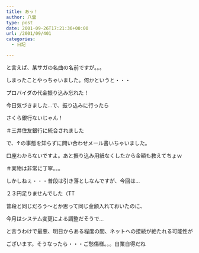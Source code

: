 ```yaml
---
title: あっ！
author: 八雲
type: post
date: 2001-09-26T17:21:36+00:00
url: /2001/09/401
categories:
  - 日記

---
```

と言えば、某サガの名曲の名前ですが。。。
  
しまったことやっちゃいました。何かというと・・・

プロバイダの代金振り込み忘れた！

今日気づきました…で、振り込みに行ったら
  
さくら銀行ないじゃん！
  
＃三井住友銀行に統合されました
  
で、↑の事態を知らずに問い合わせメール書いちゃいました。
  
口座わからないですよ。あと振り込み用紙なくしたから金額も教えてちょｗ
  
＃実物は非常に丁寧。。。

しかしねぇ・・・普段は引き落としなんですが、今回は…

２３円足りませんでした（TT

普段と同じだろう～とか思って同じ金額入れておいたのに、
  
今月はシステム変更による調整だそうで…
  
と言うわけで最悪、明日からある程度の間、ネットへの接続が絶たれる可能性が
  
ございます。そうなったら・・・ご愁傷様。。。自業自得だね